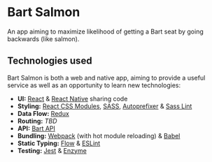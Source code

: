 # Bart Salmon
An app aiming to maximize likelihood of getting a Bart seat by going backwards (like salmon).

## Technologies used

Bart Salmon is both a web and native app, aiming to provide a useful service as well as an opportunity to learn new technologies:

- **UI:** [React](https://facebook.github.io/react/) & [React Native](https://facebook.github.io/react-native/) sharing code
- **Styling:** [React CSS Modules](https://github.com/gajus/babel-plugin-react-css-modules), [SASS](http://sass-lang.com/), [Autoprefixer](https://github.com/postcss/autoprefixer) & [Sass Lint](https://github.com/sasstools/sass-lint)
- **Data Flow:** [Redux](http://redux.js.org/)
- **Routing:** _TBD_
- **API:** [Bart API](http://api.bart.gov/docs/overview/index.aspx)
- **Bundling:** [Webpack](https://webpack.github.io/) (with hot module reloading) & [Babel](http://babeljs.io/)
- **Static Typing:** [Flow](https://flowtype.org/) & [ESLint](http://eslint.org/)
- **Testing:** [Jest](https://facebook.github.io/jest/) & [Enzyme](https://github.com/airbnb/enzyme)
